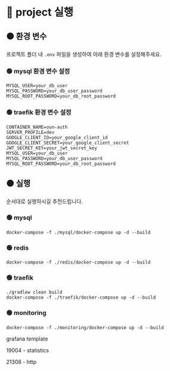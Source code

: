 # 🔴 project 실행

## 🟠 환경 변수

프로젝트 폴더 내 `.env` 파일을 생성하여 아래 환경 변수를 설정해주세요.

### 🟢 mysql 환경 변수 설정

```
MYSQL_USER=your_db_user
MYSQL_PASSWORD=your_db_user_password
MYSQL_ROOT_PASSWORD=your_db_root_password
```

### 🟢 traefik 환경 변수 설정

```
CONTAINER_NAME=oun-auth
SERVER_PROFILE=dev
GOOGLE_CLIENT_ID=your_google_client_id
GOOGLE_CLIENT_SECRET=your_google_client_secret
JWT_SECRET_KEY=your_jwt_secret_key
MYSQL_USER=your_db_user
MYSQL_PASSWORD=your_db_user_password
MYSQL_ROOT_PASSWORD=your_db_root_password
```

## 🟠 실행

순서대로 실행하시길 추천드립니다.

### 🟢 mysql

```
docker-compose -f ./mysql/docker-compose up -d --build
```

### 🟢 redis

```
docker-compose -f ./redis/docker-compose up -d --build
```

### 🟢 traefik

```
./gradlew clean build
docker-compose -f ./traefik/docker-compose up -d --build
```

### 🟢 monitoring

```
docker-compose -f ./monitoring/docker-compose up -d --build
```

grafana template

19004 - statistics

21308 - http